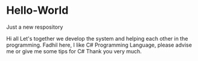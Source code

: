 # Hello-World
Just a new respository

Hi all
Let's together we develop the system and helping each other in the programming.
Fadhil here, I like C# Programming Language, please advise me or give me some tips for C#
Thank you very much.


